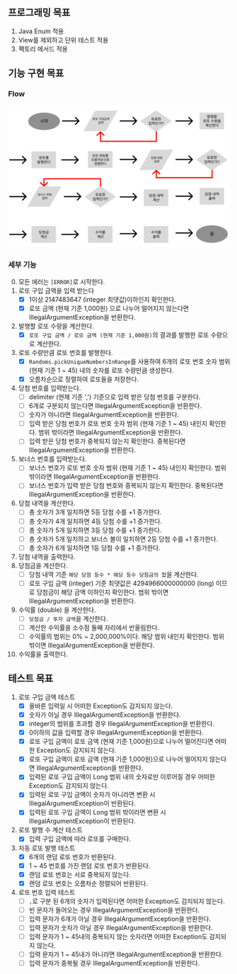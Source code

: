 ## 프로그래밍 목표

1. Java Enum 적용
2. View를 제외하고 단위 테스트 적용
3. 팩토리 메서드 적용

## 기능 구현 목표

### Flow

![FlowDiagram.png](FlowDiagram.png)

### 세부 기능

0. 모든 에러는 `[ERROR]`로 시작한다.
1. 로또 구입 금액을 입력 받는다
    - [x]  1이상 2147483647 (integer 최댓값)이하인지 확인한다.
    - [x]  로또 금액 (현재 기준 1,000원) 으로 나누어 떨어지지 않는다면 IllegalArgumentException을 반환한다.
2. 발행할 로또 수량을 계산한다.
    - [x]  `로또 구입 금액 / 로또 금액 (현재 기준 1,000원)`의 결과를 발행한 로또 수량으로 계산한다.
3. 로또 수량만큼 로또 번호를 발행한다.
    - [x]  `Randoms.pickUniqueNumbersInRange`를 사용하여 6개의 로또 번호 숫자 범위 (현재 기준 1 ~ 45) 내의 숫자를 로또 수량만큼 생성한다.
    - [x]  오름차순으로 정렬하여 로또들을 저장한다.
4. 당첨 번호를 입력받는다.
    - [ ]  delimiter (현재 기준 ',') 기준으로 입력 받은 당첨 번호를 구분한다.
    - [ ]  6개로 구분되지 않는다면 IllegalArgumentException을 반환한다.
    - [ ]  숫자가 아니라면 IllegalArgumentException을 반환한다.
    - [ ]  입력 받은 당첨 번호가 로또 번호 숫자 범위 (현재 기준 1 ~ 45) 내인지 확인한다. 범위 밖이라면 IllegalArgumentException을 반환한다.
    - [ ]  입력 받은 당첨 번호가 중복되지 않는지 확인한다. 중복된다면 IllegalArgumentException을 반환한다.
5. 보너스 번호를 입력받는다.
    - [ ]  보너스 번호가 로또 번호 숫자 범위 (현재 기준 1 ~ 45) 내인지 확인한다. 범위 밖이라면 IllegalArgumentException을 반환한다.
    - [ ]  보너스 번호가 입력 받은 당첨 번호와 중복되지 않는지 확인한다. 중복된다면 IllegalArgumentException을 반환한다.
6. 당첨 내역을 계산한다.
    - [ ]  총 숫자가 3개 일치하면 5등 당첨 수를 +1 증가한다.
    - [ ]  총 숫자가 4개 일치하면 4등 당첨 수를 +1 증가한다.
    - [ ]  총 숫자가 5개 일치하면 3등 당첨 수를 +1 증가한다.
    - [ ]  총 숫자가 5개 일치하고 보너스 볼이 일치하면 2등 당첨 수를 +1 증가한다.
    - [ ]  총 숫자가 6개 일치하면 1등 당첨 수를 +1 증가한다.
7. 당첨 내역을 출력한다.
8. 당첨금을 계산한다.
    - [ ]  당첨 내역 기준 `해당 당첨 등수 * 해당 등수 당첨금의 합`을 계산한다.
    - [ ]  로또 구입 금액 (integer) 기준 최댓값은 4294966000000000 (long) 이므로 당첨금이 해당 금액 이하인지 확인한다. 범위 밖이면 IllegalArgumentException을
      반환한다.
9. 수익률 (double) 을 계산한다.
    - [ ]  `당첨금 / 투자 금액`을 계산한다.
    - [ ]  계산한 수익률을 소수점 둘째 자리에서 반올림한다.
    - [ ]  수익률의 범위는 0% ~ 2,000,000%이다. 해당 범위 내인지 확인한다. 범위 밖이면 IllegalArgumentException을 반환한다.
10. 수익률을 출력한다.

## 테스트 목표

1. 로또 구입 금액 테스트
    - [x]   올바른 입력일 시 어떠한 Exception도 감지되지 않는다.
    - [x]   숫자가 아닐 경우 IllegalArgumentException을 반환한다.
    - [x]   integer의 범위를 초과할 경우 IllegalArgumentException을 반환한다.
    - [x]   0이하의 값을 입력할 경우 IllegalArgumentException을 반환한다.
    - [x]   로또 구입 금액이 로또 금액 (현재 기준 1,000원)으로 나누어 떨어진다면 어떠한 Exception도 감지되지 않는다.
    - [x]   로또 구입 금액이 로또 금액 (현재 기준 1,000원)으로 나누어 떨어지지 않는다면 IllegalArgumentException을 반환한다.
    - [x]   입력된 로또 구입 금액이 Long 범위 내의 숫자로만 이루어질 경우 어떠한 Exception도 감지되지 않는다.
    - [x]   입력된 로또 구입 금액이 숫자가 아니라면 변환 시 IllegalArgumentException이 반환된다.
    - [x]   입력된 로또 구입 금액이 Long 범위 밖이라면 변환 시 IllegalArgumentException이 반환된다.
2. 로또 발행 수 계산 테스트
    - [x]  입력 구입 금액에 따라 로또를 구매한다.
3. 자동 로또 발행 테스트
    - [x]  6개의 랜덤 로또 번호가 반환된다.
    - [x]  1 ~ 45 번호를 가진 랜덤 로또 번호가 반환된다.
    - [x]  랜덤 로또 번호는 서로 중복되지 않는다.
    - [x]  랜덤 로또 번호는 오름차순 정렬되어 반환된다.
4. 로또 번호 입력 테스트
    - [ ]  `,`로 구분 된 6개의 숫자가 입력된다면 어떠한 Exception도 감지되지 않는다.
    - [ ]  빈 문자가 들어오는 경우 IllegalArgumentException을 반환한다.
    - [ ]  입력 문자가 6개가 아닐 경우 IllegalArgumentException을 반환한다.
    - [ ]  입력 문자가 숫자가 아닐 경우 IllegalArgumentException을 반환한다.
    - [ ]  입력 문자가 1 ~ 45내의 중복되지 않는 숫자라면 어떠한 Exception도 감지되지 않는다.
    - [ ]  입력 문자가 1 ~ 45내가 아니라면 IllegalArgumentException을 반환한다.
    - [ ]  입력 문자가 중복될 경우 IllegalArgumentException을 반환한다.